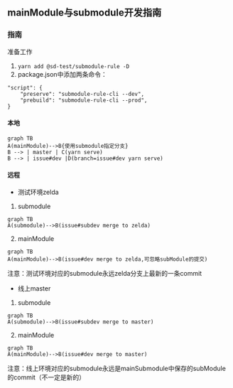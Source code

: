 ## mainModule与submodule开发指南
### 指南
准备工作
1. `yarn add @sd-test/submodule-rule -D`
2. package.json中添加两条命令：
```
"script": {
    "preserve": "submodule-rule-cli --dev",
    "prebuild": "submodule-rule-cli --prod",
}
```
#### 本地
```
graph TB
A(mainModule)-->B{使用submodule指定分支}
B --> | master | C(yarn serve)
B --> | issue#dev |D(branch=issue#dev yarn serve)
```
#### 远程
+ 测试环境zelda
1. submodule
```
graph TB
A(submodule)-->B(issue#subdev merge to zelda)
```
2. mainModule
```
graph TB
A(mainModule)-->B(issue#dev merge to zelda,可忽略subModule的提交)
```
注意：测试环境对应的submodule永远zelda分支上最新的一条commit
+ 线上master
1. submodule
```
graph TB
A(submodule)-->B(issue#subdev merge to master)
```
2. mainModule
```
graph TB
A(mainModule)-->B(issue#dev merge to master)
```
注意：线上环境对应的submodule永远是mainSubmodule中保存的subModule的commit（不一定是新的）
